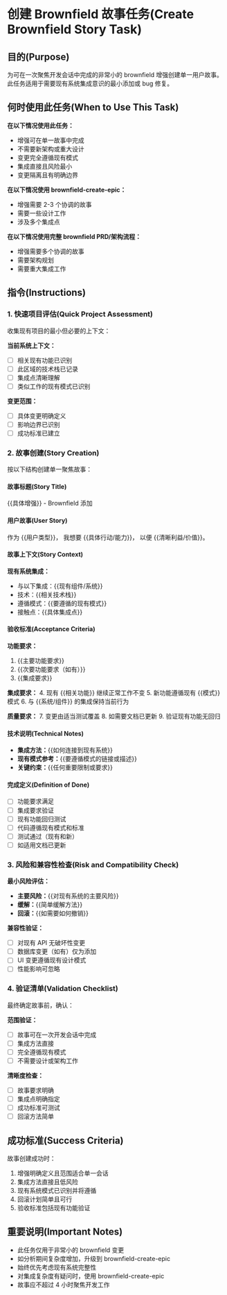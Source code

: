 # 创建 Brownfield 故事任务(Create Brownfield Story Task)

## 目的(Purpose)

为可在一次聚焦开发会话中完成的非常小的 brownfield 增强创建单一用户故事。此任务适用于需要现有系统集成意识的最小添加或 bug 修复。

## 何时使用此任务(When to Use This Task)

**在以下情况使用此任务：**

- 增强可在单一故事中完成
- 不需要新架构或重大设计
- 变更完全遵循现有模式
- 集成直接且风险最小
- 变更隔离且有明确边界

**在以下情况使用 brownfield-create-epic：**

- 增强需要 2-3 个协调的故事
- 需要一些设计工作
- 涉及多个集成点

**在以下情况使用完整 brownfield PRD/架构流程：**

- 增强需要多个协调的故事
- 需要架构规划
- 需要重大集成工作

## 指令(Instructions)

### 1. 快速项目评估(Quick Project Assessment)

收集现有项目的最小但必要的上下文：

**当前系统上下文：**

- [ ] 相关现有功能已识别
- [ ] 此区域的技术栈已记录
- [ ] 集成点清晰理解
- [ ] 类似工作的现有模式已识别

**变更范围：**

- [ ] 具体变更明确定义
- [ ] 影响边界已识别
- [ ] 成功标准已建立

### 2. 故事创建(Story Creation)

按以下结构创建单一聚焦故事：

#### 故事标题(Story Title)

{{具体增强}} - Brownfield 添加

#### 用户故事(User Story)

作为 {{用户类型}}，
我想要 {{具体行动/能力}}，
以便 {{清晰利益/价值}}。

#### 故事上下文(Story Context)

**现有系统集成：**

- 与以下集成：{{现有组件/系统}}
- 技术：{{相关技术栈}}
- 遵循模式：{{要遵循的现有模式}}
- 接触点：{{具体集成点}}

#### 验收标准(Acceptance Criteria)

**功能要求：**

1. {{主要功能要求}}
2. {{次要功能要求（如有）}}
3. {{集成要求}}

**集成要求：** 4. 现有 {{相关功能}} 继续正常工作不变 5. 新功能遵循现有 {{模式}} 模式 6. 与 {{系统/组件}} 的集成保持当前行为

**质量要求：** 7. 变更由适当测试覆盖 8. 如需要文档已更新 9. 验证现有功能无回归

#### 技术说明(Technical Notes)

- **集成方法：**{{如何连接到现有系统}}
- **现有模式参考：**{{要遵循模式的链接或描述}}
- **关键约束：**{{任何重要限制或要求}}

#### 完成定义(Definition of Done)

- [ ] 功能要求满足
- [ ] 集成要求验证
- [ ] 现有功能回归测试
- [ ] 代码遵循现有模式和标准
- [ ] 测试通过（现有和新）
- [ ] 如适用文档已更新

### 3. 风险和兼容性检查(Risk and Compatibility Check)

**最小风险评估：**

- **主要风险：**{{对现有系统的主要风险}}
- **缓解：**{{简单缓解方法}}
- **回滚：**{{如需要如何撤销}}

**兼容性验证：**

- [ ] 对现有 API 无破坏性变更
- [ ] 数据库变更（如有）仅为添加
- [ ] UI 变更遵循现有设计模式
- [ ] 性能影响可忽略

### 4. 验证清单(Validation Checklist)

最终确定故事前，确认：

**范围验证：**

- [ ] 故事可在一次开发会话中完成
- [ ] 集成方法直接
- [ ] 完全遵循现有模式
- [ ] 不需要设计或架构工作

**清晰度检查：**

- [ ] 故事要求明确
- [ ] 集成点明确指定
- [ ] 成功标准可测试
- [ ] 回滚方法简单

## 成功标准(Success Criteria)

故事创建成功时：

1. 增强明确定义且范围适合单一会话
2. 集成方法直接且低风险
3. 现有系统模式已识别并将遵循
4. 回滚计划简单且可行
5. 验收标准包括现有功能验证

## 重要说明(Important Notes)

- 此任务仅用于非常小的 brownfield 变更
- 如分析期间复杂度增加，升级到 brownfield-create-epic
- 始终优先考虑现有系统完整性
- 对集成复杂度有疑问时，使用 brownfield-create-epic
- 故事应不超过 4 小时聚焦开发工作
